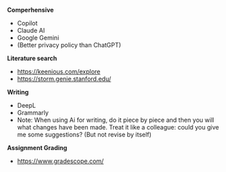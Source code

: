 **Comperhensive**
- Copilot
- Claude AI
- Google Gemini
- (Better privacy policy than ChatGPT) 

**Literature search**
- https://keenious.com/explore
- https://storm.genie.stanford.edu/

**Writing**
- DeepL
- Grammarly
- Note: When using Ai for writing, do it piece by piece and then you will what changes have been made.
Treat it like a colleague: could you give me some suggestions? (But not revise by itself) 

**Assignment Grading**
- https://www.gradescope.com/
  
